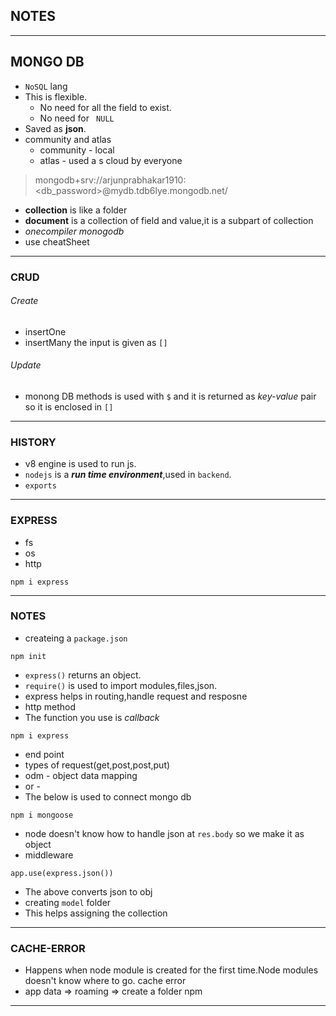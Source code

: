 ## NOTES
---
## MONGO DB
- `NoSQL` lang
- This is flexible.
    - No need for all the field to exist.
    - No need for ` NULL`
- Saved as **json**.
- community and atlas
    - community - local
    - atlas - used a s cloud by everyone
> mongodb+srv://arjunprabhakar1910:<db_password>@mydb.tdb6lye.mongodb.net/
- **collection** is like a folder
- **document** is a collection of field and value,it is a subpart of collection
- *onecompiler monogodb*
- use cheatSheet
---
### CRUD
###### Create
- insertOne
- insertMany the input is given as `[]`
###### Update
- monong DB methods is used with `$` and it is returned as *key-value* pair so it is enclosed in `[]`
---
### HISTORY
- v8 engine is used to run js.
- `nodejs` is a ***run time environment***,used in `backend`.
- `exports` 
---
### EXPRESS
- fs
- os
- http
```
npm i express
```
---
### NOTES
- createing a `package.json`
```
npm init
```
- `express()` returns an object.
- `require()` is used to import modules,files,json.
- express helps in routing,handle request and resposne
- http method 
- The function you use is *callback*
```
npm i express
```
- end point 
- types of request(get,post,post,put)
- odm - object data mapping
- or - 
- The below is used to connect mongo db
```
npm i mongoose
```
- node doesn't know how to handle json at `res.body` so we make it as object
- middleware
```
app.use(express.json())
```
- The above converts json to obj
- creating `model` folder
- This helps assigning the collection
---
### CACHE-ERROR
- Happens when node module is created for the first time.Node modules doesn't know where to go.
cache error
- app data => roaming => create a folder npm
---